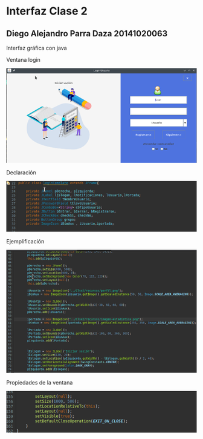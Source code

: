 # Interfaz Clase 2
## Diego Alejandro Parra Daza 20141020063
Interfaz gráfica con java

Ventana login

![Alt text](Clse2/recursos/clase2.png?raw=true "calse2")


Declaración

![Alt text](Clse2/recursos/declaracion.png?raw=true "declaracion")

Ejemplificación 

![Alt text](Clse2/recursos/ejemplificacion.png?raw=true "ejemplificacion")

Propiedades de la ventana

![Alt text](/Clse2/recursos/propiedades_ventana.png?raw=true "propiedades")

